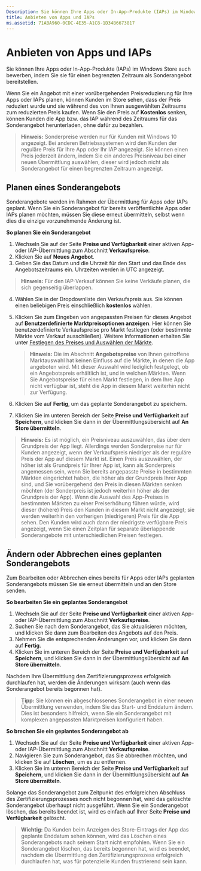 ```yaml
---
Description: Sie können Ihre Apps oder In-App-Produkte (IAPs) im Windows Store auch bewerben, indem Sie sie für einen begrenzten Zeitraum als Sonderangebot bereitstellen.
title: Anbieten von Apps und IAPs
ms.assetid: 71ABA960-0CDC-4E35-A1C8-1D34B6673817
---
```


# Anbieten von Apps und IAPs


Sie können Ihre Apps oder In-App-Produkte (IAPs) im Windows Store auch bewerben, indem Sie sie für einen begrenzten Zeitraum als Sonderangebot bereitstellen.

Wenn Sie ein Angebot mit einer vorübergehenden Preisreduzierung für Ihre Apps oder IAPs planen, können Kunden im Store sehen, dass der Preis reduziert wurde und sie während des von Ihnen ausgewählten Zeitraums zum reduzierten Preis kaufen. Wenn Sie den Preis auf **Kostenlos** senken, können Kunden die App bzw. das IAP während des Zeitraums für das Sonderangebot herunterladen, ohne dafür zu bezahlen.

> **Hinweis:** Sonderpreise werden nur für Kunden mit Windows 10 angezeigt. Bei anderen Betriebssystemen wird den Kunden der reguläre Preis für Ihre App oder Ihr IAP angezeigt. Sie können einen Preis jederzeit ändern, indem Sie ein anderes Preisniveau bei einer neuen Übermittlung auswählen, dieser wird jedoch nicht als Sonderangebot für einen begrenzten Zeitraum angezeigt.

## Planen eines Sonderangebots


Sonderangebote werden im Rahmen der Übermittlung für Apps oder IAPs geplant. Wenn Sie ein Sonderangebot für bereits veröffentlichte Apps oder IAPs planen möchten, müssen Sie diese erneut übermitteln, selbst wenn dies die einzige vorzunehmende Änderung ist.

**So planen Sie ein Sonderangebot**

1.  Wechseln Sie auf der Seite **Preise und Verfügbarkeit** einer aktiven App- oder IAP-Übermittlung zum Abschnitt **Verkaufspreise**.
2.  Klicken Sie auf **Neues Angebot**.
3.  Geben Sie das Datum und die Uhrzeit für den Start und das Ende des Angebotszeitraums ein. Uhrzeiten werden in UTC angezeigt.

   > **Hinweis:** Für den IAP-Verkauf können Sie keine Verkäufe planen, die sich gegenseitig überlappen.

4.  Wählen Sie in der Dropdownliste den Verkaufspreis aus. Sie können einen beliebigen Preis einschließlich **kostenlos** wählen.
5.  Klicken Sie zum Eingeben von angepassten Preisen für dieses Angebot auf **Benutzerdefinierte Marktpreisoptionen anzeigen**. Hier können Sie benutzerdefinierte Verkaufspreise pro Markt festlegen (oder bestimmte Märkte vom Verkauf ausschließen). Weitere Informationen erhalten Sie unter [Festlegen des Preises und Auswählen der Märkte](define-pricing-and-market-selection.md).

    > **Hinweis:** Die im Abschnitt **Angebotspreise** von Ihnen getroffene Marktauswahl hat keinen Einfluss auf die Märkte, in denen die App angeboten wird. Mit dieser Auswahl wird lediglich festgelegt, ob ein Angebotspreis erhältlich ist, und in welchen Märkten. Wenn Sie Angebotspreise für einen Markt festlegen, in dem Ihre App nicht verfügbar ist, steht die App in diesem Markt weiterhin nicht zur Verfügung.

6.  Klicken Sie auf **Fertig**, um das geplante Sonderangebot zu speichern.
7.  Klicken Sie im unteren Bereich der Seite **Preise und Verfügbarkeit** auf **Speichern**, und klicken Sie dann in der Übermittlungsübersicht auf **An Store übermitteln**.

> **Hinweis:** Es ist möglich, ein Preisniveau auszuwählen, das über dem Grundpreis der App liegt. Allerdings werden Sonderpreise nur für Kunden angezeigt, wenn der Verkaufspreis niedriger als der reguläre Preis der App auf diesem Markt ist. Einen Preis auszuwählen, der höher ist als Grundpreis für Ihrer App ist, kann als Sonderpreis angemessen sein, wenn Sie bereits angepasste Preise in bestimmten Märkten eingerichtet haben, die höher als der Grundpreis Ihrer App sind, und Sie vorübergehend den Preis in diesen Märkten senken möchten (der Sonderpreis ist jedoch weiterhin höher als der Grundpreis der App). Wenn die Auswahl des App-Preises in bestimmten Märkten zu einer Preiserhöhung führen würde, wird dieser (höhere) Preis den Kunden in diesem Markt nicht angezeigt; sie werden weiterhin den vorherigen (niedrigeren) Preis für die App sehen. Den Kunden wird auch dann der niedrigste verfügbare Preis angezeigt, wenn Sie einen Zeitplan für separate überlappende Sonderangebote mit unterschiedlichen Preisen festlegen.

## Ändern oder Abbrechen eines geplanten Sonderangebots


Zum Bearbeiten oder Abbrechen eines bereits für Apps oder IAPs geplanten Sonderangebots müssen Sie sie erneut übermitteln und an den Store senden.

**So bearbeiten Sie ein geplantes Sonderangebot**

1.  Wechseln Sie auf der Seite **Preise und Verfügbarkeit** einer aktiven App- oder IAP-Übermittlung zum Abschnitt **Verkaufspreise**.
2.  Suchen Sie nach dem Sonderangebot, das Sie aktualisieren möchten, und klicken Sie dann zum Bearbeiten des Angebots auf den Preis.
3.  Nehmen Sie die entsprechenden Änderungen vor, und klicken Sie dann auf **Fertig**.
4.  Klicken Sie im unteren Bereich der Seite **Preise und Verfügbarkeit** auf **Speichern**, und klicken Sie dann in der Übermittlungsübersicht auf **An Store übermitteln**.

Nachdem Ihre Übermittlung den Zertifizierungsprozess erfolgreich durchlaufen hat, werden die Änderungen wirksam (auch wenn das Sonderangebot bereits begonnen hat).

> **Tipp:** Sie können ein abgeschlossenes Sonderangebot in einer neuen Übermittlung verwenden, indem Sie das Start- und Enddatum ändern. Dies ist besonders hilfreich, wenn Sie ein Sonderangebot mit komplexen angepassten Marktpreisen konfiguriert haben.
 
**So brechen Sie ein geplantes Sonderangebot ab**

1.  Wechseln Sie auf der Seite **Preise und Verfügbarkeit** einer aktiven App- oder IAP-Übermittlung zum Abschnitt **Verkaufspreise**.
2.  Navigieren Sie zum Sonderangebot, das Sie abbrechen möchten, und klicken Sie auf **Löschen**, um es zu entfernen.
3.  Klicken Sie im unteren Bereich der Seite **Preise und Verfügbarkeit** auf **Speichern**, und klicken Sie dann in der Übermittlungsübersicht auf **An Store übermitteln**.

Solange das Sonderangebot zum Zeitpunkt des erfolgreichen Abschluss des Zertifizierungsprozesses noch nicht begonnen hat, wird das gelöschte Sonderangebot überhaupt nicht ausgeführt. Wenn Sie ein Sonderangebot löschen, das bereits beendet ist, wird es einfach auf Ihrer Seite **Preise und Verfügbarkeit** gelöscht.

> **Wichtig:** Da Kunden beim Anzeigen des Store-Eintrags der App das geplante Enddatum sehen können, wird das Löschen eines Sonderangebots nach seinem Start nicht empfohlen. Wenn Sie ein Sonderangebot löschen, das bereits begonnen hat, wird es beendet, nachdem die Übermittlung den Zertifizierungsprozess erfolgreich durchlaufen hat, was für potenzielle Kunden frustrierend sein kann.



<!--HONumber=Mar16_HO1-->


